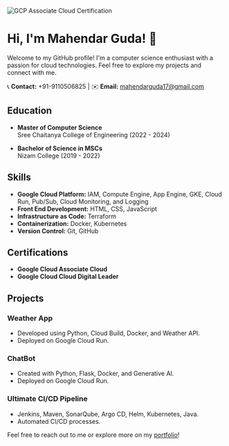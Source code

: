 ![GCP Associate Cloud Certification](https://storage.cloud.google.com/mahi177/Associate%20Cloud%20Engineer%20Google%20Meets%20Background.png?authuser=1)

# Hi, I'm Mahendar Guda! 👋

Welcome to my GitHub profile! I'm a computer science enthusiast with a passion for cloud technologies. Feel free to explore my projects and connect with me.

📞 **Contact:** +91-9110506825 | ✉️ **Email:** mahendarguda17@gmail.com

## Education

- **Master of Computer Science**  
  Sree Chaitanya College of Engineering (2022 - 2024)

- **Bachelor of Science in MSCs**  
  Nizam College (2019 - 2022)

## Skills

- **Google Cloud Platform:** IAM, Compute Engine, App Engine, GKE, Cloud Run, Pub/Sub, Cloud Monitoring, and Logging
- **Front End Development:** HTML, CSS, JavaScript
- **Infrastructure as Code:** Terraform
- **Containerization:** Docker, Kubernetes
- **Version Control:** Git, GitHub

## Certifications

- **Google Cloud Associate Cloud**
- **Google Cloud Cloud Digital Leader**

## Projects

### Weather App
- Developed using Python, Cloud Build, Docker, and Weather API.
- Deployed on Google Cloud Run.

### ChatBot
- Created with Python, Flask, Docker, and Generative AI.
- Deployed on Google Cloud Run.

### Ultimate CI/CD Pipeline
- Jenkins, Maven, SonarQube, Argo CD, Helm, Kubernetes, Java.
- Automated CI/CD processes.

Feel free to reach out to me or explore more on my [portfolio](#)!
